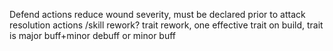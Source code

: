 Defend actions reduce wound severity, must be declared prior to attack resolution
actions /skill rework?
trait rework, one effective trait on build, trait is major buff+minor debuff or minor buff